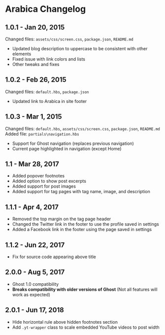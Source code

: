 # Arabica Changelog

## 1.0.1 - Jan 20, 2015
Changed files: `assets/css/screen.css`, `package.json`, `README.md`
- Updated blog description to uppercase to be consistent with other elements
- Fixed issue with link colors and lists
- Other tweaks and fixes

## 1.0.2 - Feb 26, 2015
Changed files: `default.hbs`, `package.json`
- Updated link to Arabica in site footer

## 1.0.3 - Mar 1, 2015
Changed files: `default.hbs`, `assets/css/screen.css`, `package.json`, `README.md`
Added file: `partials\navigation.hbs`
- Support for Ghost navigation (replaces previous navigation)
- Current page highlighted in navigation (except Home)

## 1.1 - Mar 28, 2017
- Added popover footnotes
- Added option to show post excerpts
- Added support for post images
- Added support for tag pages with tag name, image, and description

## 1.1.1 - Apr 4, 2017
- Removed the top margin on the tag page header
- Changed the Twitter link in the footer to use the profile saved in settings
- Added a Facebook link in the footer using the page saved in settings

## 1.1.2 - Jun 22, 2017
- Fix for source code appearing above title

## 2.0.0 - Aug 5, 2017
- Ghost 1.0 compatibility
- **Breaks compatibility with older versions of Ghost** (Not all features will work as expected)

## 2.0.1 - Jun 17, 2018
- Hide horizontal rule above hidden footnotes section
- Add `.yt-wrapper` class to scale embedded YouTube videos to post width